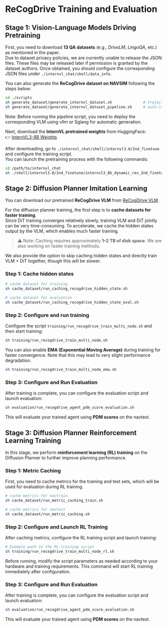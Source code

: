 # ReCogDrive Training and Evaluation

## Stage 1: Vision-Language Models Driving Pretraining

First, you need to download **13 QA datasets** (e.g., *DriveLM*, *LingoQA*, etc.) as mentioned in the paper.  
Due to dataset privacy policies, we are currently unable to release the JSON files. These files may be released later if permission is granted by the dataset authors. Once obtained, you should configure the corresponding JSON files under `./internvl_chat/shell/data_info`.

You can also generate the **ReCogDrive dataset on NAVSIM** following the steps below:

```bash
cd ./scripts
sh generate_dataset/generate_internvl_dataset.sh              # trajectory dataset
sh generate_dataset/generate_internvl_dataset_pipeline.sh     # auto-labeled dataset with pipeline
```
Note: Before running the pipeline script, you need to deploy the corresponding VLM using vllm or Sglang for automatic generation.

Next, download the **InternVL pretrained weights** from HuggingFace:  
👉 [InternVL3-8B Weights](https://huggingface.co/OpenGVLab/InternVL3-8B)

After downloading, go to `./internvl_chat/shell/internvl3.0/2nd_finetune` and configure the training script.  
You can launch the pretraining process with the following commands:

```bash
cd /path/to/internvl_chat
sh ./shell/internvl3.0/2nd_finetune/internvl3_8b_dynamic_res_2nd_finetune_recogdrive_pretrain.sh
```


## Stage 2: Diffusion Planner Imitation Learning

You can download our pretrained **ReCogDrive VLM** from [ReCogDrive VLM](https://huggingface.co/owl10/ReCogDrive).  

For the diffusion planner training, the first step is to **cache datasets for faster training**.  
Since DiT training converges relatively slowly, training VLM and DiT jointly can be very time-consuming. To accelerate, we cache the hidden states output by the VLM, which enables much faster training.  
> ⚠️ Note: Caching requires approximately **1–2 TB of disk space**. We are also working on faster training methods.  

We also provide the option to skip caching hidden states and directly train VLM + DiT together, though this will be slower.

### Step 1: Cache hidden states
```bash
# cache dataset for training
sh cache_dataset/run_caching_recogdrive_hidden_state.sh

# cache dataset for evaluation
sh cache_dataset/run_caching_recogdrive_hidden_state_eval.sh

```

### Step 2: Configure and run training

Configure the script `training/run_recogdrive_train_multi_node.sh` and then start training:

```bash
sh training/run_recogdrive_train_multi_node.sh
```

You can also enable **EMA (Exponential Moving Average)** during training for faster convergence. Note that this may lead to very slight performance degradation.

```bash
sh training/run_recogdrive_train_multi_node_ema.sh
```

### Step 3: Configure and Run Evaluation

After training is complete, you can configure the evaluation script and launch evaluation:

```bash
sh evaluation/run_recogdrive_agent_pdm_score_evaluation.sh
```

This will evaluate your trained agent using **PDM scores** on the navtest.




## Stage 3: Diffusion Planner Reinforcement Learning Training

In this stage, we perform **reinforcement learning (RL) training** on the Diffusion Planner  to further improve planning performance.

### Step 1: Metric Caching

First, you need to cache metrics for the training and test sets, which will be used for evaluation during RL training.

```bash
# cache metrics for navtrain
sh cache_dataset/run_metric_caching_train.sh

# cache metrics for navtest
sh cache_dataset/run_metric_caching.sh
```


### Step 2: Configure and Launch RL Training

After caching metrics, configure the RL training script and launch training:

```bash
# Example path to the RL training script
sh training/run_recogdrive_train_multi_node_rl.sh
```

Before running, modify the script parameters as needed  according to your hardware and training requirements. This command will start RL training immediately after configuration.


### Step 3: Configure and Run Evaluation

After training is complete, you can configure the evaluation script and launch evaluation:

```bash
sh evaluation/run_recogdrive_agent_pdm_score_evaluation.sh
```

This will evaluate your trained agent using **PDM scores** on the navtest.

